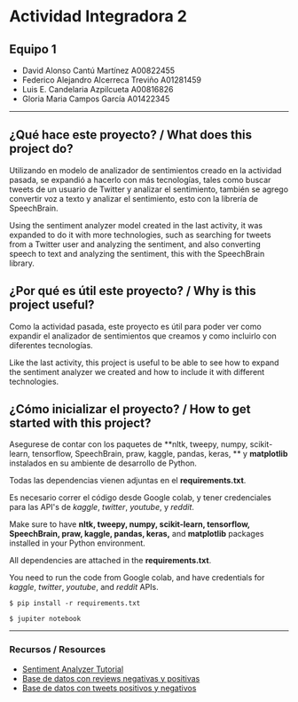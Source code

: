 # Actividad Integradora 2
## Equipo 1
- David Alonso Cantú Martínez   A00822455
- Federico Alejandro Alcerreca Treviño A01281459
- Luis E. Candelaria Azpilcueta A00816826
- Gloria Maria Campos García A01422345



---

## ¿Qué hace este proyecto? / What does this project do?
Utilizando en modelo de analizador de sentimientos creado en la actividad pasada, se expandió a hacerlo con más tecnologías, tales como buscar tweets de un usuario de Twitter y analizar el sentimiento, también se agrego convertir voz a texto y analizar el sentimiento, esto con la librería de SpeechBrain. 

Using the sentiment analyzer model created in the last activity, it was expanded to do it with more technologies, such as searching for tweets from a Twitter user and analyzing the sentiment, and also converting speech to text and analyzing the sentiment, this with the SpeechBrain library. 


## ¿Por qué es útil este proyecto? / Why is this project useful?
Como la actividad pasada, este proyecto es útil para poder ver como expandir el analizador de sentimientos que creamos y como incluirlo con diferentes tecnologías.

Like the last activity, this project is useful to be able to see how to expand the sentiment analyzer we created and how to include it with different technologies.

## ¿Cómo inicializar el proyecto? / How to get started with this project?
Asegurese de contar con los paquetes de **nltk, tweepy, numpy, scikit-learn, tensorflow, SpeechBrain, praw, kaggle, pandas, keras, ** y **matplotlib** instalados en su ambiente de desarrollo de Python.

Todas las dependencias vienen adjuntas en el **requirements.txt**.

Es necesario correr el código desde Google colab, y tener credenciales para las API's de *kaggle*, *twitter*, *youtube*, y *reddit*.

Make sure to have **nltk, tweepy, numpy, scikit-learn,  tensorflow, SpeechBrain, praw, kaggle, pandas, keras,** and **matplotlib** packages installed in your Python environment.
 
All dependencies are attached in the **requirements.txt**.

You need to run the code from Google colab, and have credentials for *kaggle*, *twitter*, *youtube*, and *reddit* APIs.

`$ pip install -r requirements.txt`

`$ jupiter notebook`

---

### Recursos / Resources
- [Sentiment Analyzer Tutorial](https://www.youtube.com/playlist?list=PLQVvvaa0QuDf2JswnfiGkliBInZnIC4HL)
- [Base de datos con reviews negativas y positivas](https://pythonprogramming.net/static/downloads/short_reviews/)
- [Base de datos con tweets positivos y negativos](https://www.kaggle.com/kazanova/sentiment140)

